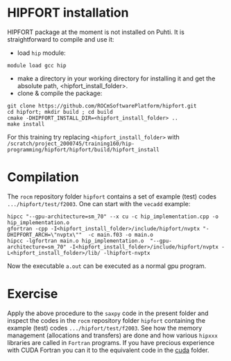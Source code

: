 # HIPFORT installation
HIPFORT package at the moment is not installed on Puhti. It is straightforward to compile and use it:
- load `hip` module:
```
module load gcc hip
```

- make a directory in your working directory for installing it and get the absolute path, <hipfort_install_folder>.
- clone & compile the package:
```
git clone https://github.com/ROCmSoftwarePlatform/hipfort.git
cd hipfort; mkdir build ; cd build
cmake -DHIPFORT_INSTALL_DIR=<hipfort_install_folder> ..
make install
```
For this training try  replacing `<hipfort_install_folder>` with  `/scratch/project_2000745/training160/hip-programming/hipfort/hipfort/build/hipfort_install` 
# Compilation
The `rocm` repository folder `hipfort` contains a set of example (test) codes `.../hipfort/test/f2003`. One can start with the `vecadd` example:

```
hipcc "--gpu-architecture=sm_70" --x cu -c hip_implementation.cpp -o hip_implementation.o
gfortran -cpp -I<hipfort_install_folder>/include/hipfort/nvptx "-DHIPFORT_ARCH=\"nvptx\""  -c main.f03 -o main.o 
hipcc -lgfortran main.o hip_implementation.o  "--gpu-architecture=sm_70" -I<hipfort_install_folder>/include/hipfort/nvptx -L<hipfort_install_folder>/lib/ -lhipfort-nvptx
```
Now the executable `a.out` can be executed as a normal gpu program. 

# Exercise
Apply the above procedure to the `saxpy`  code in the present folder  and inspect the codes in the `rocm` repository folder `hipfort` containing the example (test) codes `.../hipfort/test/f2003`. See how the memory management (allocations and transfers) are done and how  various `hipxxx` libraries are called in `Fortran` programs. 
If you have precious experience with CUDA Fortran you can it to the equivalent code in the [cuda](../cuda) folder.

